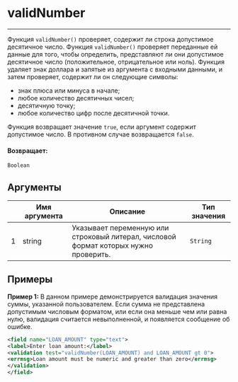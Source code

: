 # validNumber

---

Функция `validNumber()` проверяет, содержит ли строка допустимое десятичное число.
Функция `validNumber()` проверяет переданные ей данные для того, чтобы определить, представляют ли они допустимое
десятичное число (положительное, отрицательное или ноль).
Функция удаляет знак доллара и запятые из аргумента с входными данными, и затем проверяет, содержит ли он следующие символы:
* знак плюса или минуса в начале;
* любое количество десятичных чисел;
* десятичную точку;
* любое количество цифр после десятичной точки.

Функция возвращает значение `true`, если аргумент содержит допустимое число. В противном случае возвращается `false`.

#### Возвращает:

`Boolean`

## Аргументы

|  | Имя аргумента | Описание | Тип значения |
| --- | --- | --- | --- |
| 1 | string | Указывает переменную или строковый литерал, числовой формат которых нужно проверить. | `String` |

## Примеры

**Пример 1:** В данном примере демонстрируется валидация значения суммы, указанной пользователем.
Если сумма не представлена допустимым числовым форматом, или если она меньше чем или равна нулю, валидация считается невыполненной, и появляется сообщение об ошибке.
```xml
<field name="LOAN_AMOUNT" type="text">
<label>Enter loan amount:</label>
<validation test="validNumber(LOAN_AMOUNT) and LOAN_AMOUNT gt 0">
<errmsg>Loan amount must be numeric and greater than zero</errmsg>
</validation>
</field>
```

